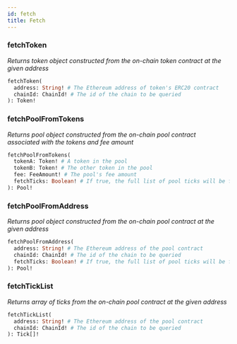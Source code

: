 ```yaml
---
id: fetch
title: Fetch
---
```


### fetchToken

_Returns token object constructed from the on-chain token contract at the given address_

```graphql
fetchToken(
  address: String! # The Ethereum address of token's ERC20 contract
  chainId: ChainId! # The id of the chain to be queried
): Token!
```

### fetchPoolFromTokens

_Returns pool object constructed from the on-chain pool contract associated with the tokens and fee amount_

```graphql
fetchPoolFromTokens(
  tokenA: Token! # A token in the pool
  tokenB: Token! # The other token in the pool
  fee: FeeAmount! # The pool's fee amount
  fetchTicks: Boolean! # If true, the full list of pool ticks will be fetched
): Pool!
```

### fetchPoolFromAddress

_Returns pool object constructed from the on-chain pool contract at the given address_

```graphql
fetchPoolFromAddress(
  address: String! # The Ethereum address of the pool contract
  chainId: ChainId! # The id of the chain to be queried
  fetchTicks: Boolean! # If true, the full list of pool ticks will be fetched
): Pool!
```

### fetchTickList

_Returns array of ticks from the on-chain pool contract at the given address_

```graphql
fetchTickList(
  address: String! # The Ethereum address of the pool contract
  chainId: ChainId! # The id of the chain to be queried
): Tick[]!
```